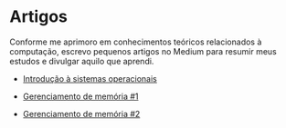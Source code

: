 # Artigos
Conforme me aprimoro em conhecimentos teóricos relacionados à computação, escrevo pequenos artigos no Medium para resumir meus estudos e divulgar aquilo que aprendi. 

- [Introdução à sistemas operacionais](https://medium.com/@rbmelolima/introdu%C3%A7%C3%A3o-%C3%A0-sistemas-operacionais-3e5ece5ebd21)

- [Gerenciamento de memória #1](https://medium.com/@rbmelolima/gerenciamento-de-mem%C3%B3ria-e2a4437ed7bc)

- [Gerenciamento de memória #2](https://medium.com/@rbmelolima/gerenciamento-de-mem%C3%B3ria-2-b5e779325999)
